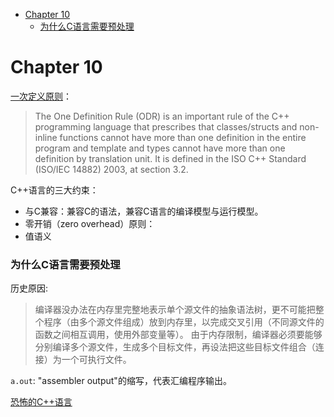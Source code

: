 - [Chapter 10](#chapter-10)
    - [为什么C语言需要预处理](#为什么c语言需要预处理)

# Chapter 10

[一次定义原则](https://en.wikipedia.org/wiki/One_Definition_Rule)：
> The One Definition Rule (ODR) is an important rule of the C++ programming language that prescribes that classes/structs and non-inline functions cannot have more than one definition in the entire program and template and types cannot have more than one definition by translation unit. It is defined in the ISO C++ Standard (ISO/IEC 14882) 2003, at section 3.2.


C++语言的三大约束：
- 与C兼容：兼容C的语法，兼容C语言的编译模型与运行模型。
- 零开销（zero overhead）原则：
- 值语义


### 为什么C语言需要预处理
历史原因:
> 编译器没办法在内存里完整地表示单个源文件的抽象语法树，更不可能把整个程序（由多个源文件组成）放到内存里，以完成交叉引用（不同源文件的函数之间相互调用，使用外部变量等）。
由于内存限制，编译器必须要能够分别编译多个源文件，生成多个目标文件，再设法把这些目标文件组合（连接）为一个可执行文件。

`a.out`: "assembler output"的缩写，代表汇编程序输出。

[恐怖的C++语言](https://coolshell.cn/articles/1724.html)

  
